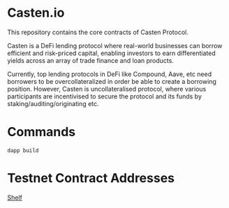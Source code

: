 # Casten.io
This repository contains the core contracts of Casten Protocol.

Casten is a DeFi lending protocol where real-world businesses can borrow efficient and risk-priced capital, enabling investors to earn differentiated yields across an array of trade finance and loan products. 

Currently, top lending protocols in DeFi like Compound, Aave, etc need borrowers to be overcollateralized in order be able to create a borrowing position. However, Casten is uncollateralised protocol, where various participants are incentivised to secure the protocol and its funds by staking/auditing/originating etc.

# Commands
```
dapp build
```

# Testnet Contract Addresses

[Shelf](https://mumbai.polygonscan.com/address/0x459A7C7dF9F128863710A652AA9026Fe3E809DE6#readContract)
